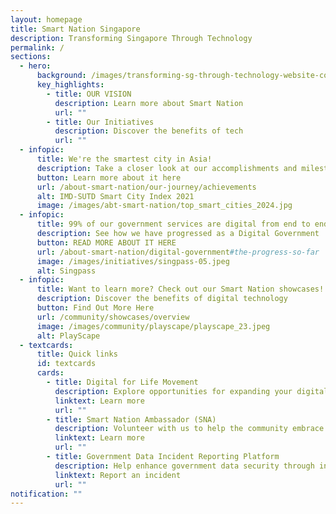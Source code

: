 ```yaml
---
layout: homepage
title: Smart Nation Singapore
description: Transforming Singapore Through Technology
permalink: /
sections:
  - hero:
      background: /images/transforming-sg-through-technology-website-cover-road.jpg
      key_highlights:
        - title: OUR VISION
          description: Learn more about Smart Nation
          url: ""
        - title: Our Initiatives
          description: Discover the benefits of tech
          url: ""
  - infopic:
      title: We're the smartest city in Asia!
      description: Take a closer look at our accomplishments and milestones
      button: Learn more about it here
      url: /about-smart-nation/our-journey/achievements
      alt: IMD-SUTD Smart City Index 2021
      image: /images/abt-smart-nation/top_smart_cities_2024.jpg
  - infopic:
      title: 99% of our government services are digital from end to end!
      description: See how we have progressed as a Digital Government
      button: READ MORE ABOUT IT HERE
      url: /about-smart-nation/digital-government#the-progress-so-far
      image: /images/initiatives/singpass-05.jpeg
      alt: Singpass
  - infopic:
      title: Want to learn more? Check out our Smart Nation showcases!
      description: Discover the benefits of digital technology
      button: Find Out More Here
      url: /community/showcases/overview
      image: /images/community/playscape/playscape_23.jpeg
      alt: PlayScape
  - textcards:
      title: Quick links
      id: textcards
      cards:
        - title: Digital for Life Movement
          description: Explore opportunities for expanding your digital skills.
          linktext: Learn more
          url: ""
        - title: Smart Nation Ambassador (SNA)
          description: Volunteer with us to help the community embrace digital technologies.
          linktext: Learn more
          url: ""
        - title: Government Data Incident Reporting Platform
          description: Help enhance government data security through incident reporting.
          linktext: Report an incident
          url: ""
notification: ""
---
```

